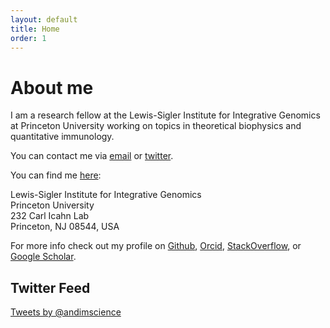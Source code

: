 ```yaml
---
layout: default
title: Home
order: 1
---
```


# About me

I am a research fellow at the Lewis-Sigler Institute for Integrative Genomics at Princeton University working on topics in theoretical biophysics and quantitative immunology.

You can contact me via [email](mailto:andimscience@gmail.com) or [twitter](http://twitter.com/andimscience).

You can find me [here](https://www.google.com/maps/place/Icahn+Laboratory,+Princeton,+NJ+08540/@40.3443669,-74.655529,17z):

Lewis-Sigler Institute for Integrative Genomics  
Princeton University  
232 Carl Icahn Lab  
Princeton, NJ 08544, USA 

For more info check out my profile on [Github](https://github.com/andim), [Orcid](http://orcid.org/0000-0002-6643-7622), [StackOverflow](http://stackoverflow.com/users/3223145/andi), or [Google Scholar](http://scholar.google.de/citations?user=BKGAixAAAAAJ).


## Twitter Feed

<a class="twitter-timeline"
    href="https://twitter.com/andimscience"
    data-screen-name="andimscience"
    data-widget-id="477144629087703040">
Tweets by @andimscience</a>

<script>!function(d,s,id){var js,fjs=d.getElementsByTagName(s)[0],p=/^http:/.test(d.location)?'http':'https';if(!d.getElementById(id)){js=d.createElement(s);js.id=id;js.src=p+"://platform.twitter.com/widgets.js";fjs.parentNode.insertBefore(js,fjs);}}(document,"script","twitter-wjs");</script>
